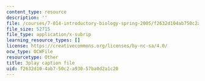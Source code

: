 ```yaml
---
content_type: resource
description: ''
file: /courses/7-014-introductory-biology-spring-2005/f2632d104ab750c2a93057ba0d2a1c20_kAN_eTW_ig0.vtt
file_size: 52715
file_type: application/x-subrip
learning_resource_types: []
license: https://creativecommons.org/licenses/by-nc-sa/4.0/
ocw_type: OCWFile
resourcetype: Other
title: 3play caption file
uid: f2632d10-4ab7-50c2-a930-57ba0d2a1c20
---
```


